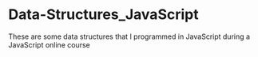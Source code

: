 # Data-Structures_JavaScript
These are some data structures that I programmed in JavaScript during a JavaScript online course

